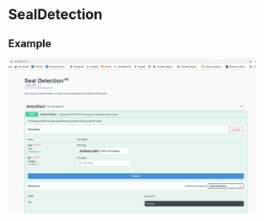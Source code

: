 # 
# SealDetection

## Example
 ![alt text](https://github.com/GalymzhanAbdimanap/SealDetectionLIMS/blob/master/imgs/swagger.png)
